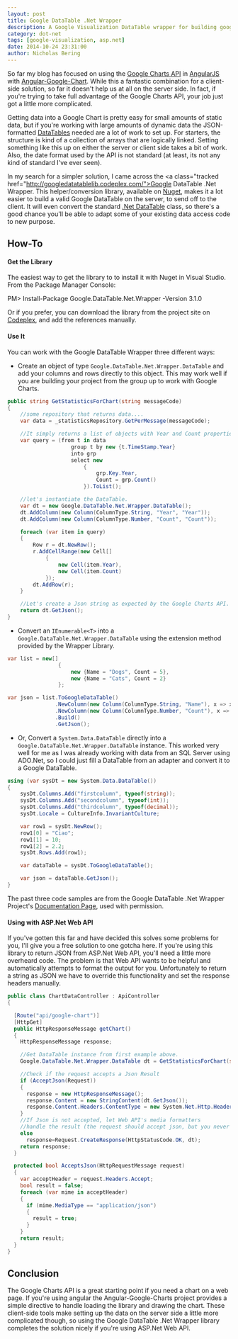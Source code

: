 ```yaml
---
layout: post
title: Google DataTable .Net Wrapper
description: A Google Visualization DataTable wrapper for building google chart objects from the server.  A great time saver for preparing data to be displayed client-side with the Google Charts API, from an Asp.Net MVC or Web API back-end.
category: dot-net
tags: [google-visualization, asp.net]
date: 2014-10-24 23:31:00
author: Nicholas Bering
---
```


So far my blog has focused on using the <a class="tracked" href="https://developers.google.com/chart/">Google Charts API</a> in <a class="tracked" href="https://angularjs.org/">AngularJS</a> with <a class="tracked" href="https://github.com/angular-google-chart/angular-google-chart/">Angular-Google-Chart</a>.  While this a fantastic combination for a client-side solution, so far it doesn't help us at all on the server side.  In fact, if you're trying to take full advantage of the Google Charts API, your job just got a little more complicated.

Getting data into a Google Chart is pretty easy for small amounts of static data, but if you're working with large amounts of dynamic data the JSON-formatted <a class="tracked" href="https://developers.google.com/chart/interactive/docs/datatables_dataviews">DataTables</a> needed are a lot of work to set up.  For starters, the structure is kind of a collection of arrays that are logically linked.  Setting something like this up on either the server or client side takes a bit of work.  Also, the date format used by the API is not standard (at least, its not any kind of standard I've ever seen).

In my search for a simpler solution, I came across the <a class="tracked href="http://googledatatablelib.codeplex.com/">Google DataTable .Net Wrapper</a>.  This helper/conversion library, available on <a class="tracked" href="https://www.nuget.org/packages/Google.DataTable.Net.Wrapper/">Nuget</a>, makes it a lot easier to build a valid Google DataTable on the server, to send off to the client.  It will even convert the standard <a class="tracked" href="http://msdn.microsoft.com/en-us/library/system.data.datatable(v=vs.110).aspx">.Net DataTable</a> class, so there's a good chance you'll be able to adapt some of your existing data access code to new purpose.

## How-To

#### Get the Library

The easiest way to get the library to to install it with Nuget in Visual Studio.  From the Package Manager Console:

<div class="nuget-console-command">PM> Install-Package Google.DataTable.Net.Wrapper -Version 3.1.0</div>

Or if you prefer, you can download the library from the project site on <a class="tracked" href="http://googledatatablelib.codeplex.com/">Codeplex</a>, and add the references manually.
#### Use It

You can work with the Google DataTable Wrapper three different ways:

* Create an object of type `Google.DataTable.Net.Wrapper.DataTable` and add your columns and rows directly to this object.  This may work well if you are building your project from the group up to work with Google Charts.

```csharp
public string GetStatisticsForChart(string messageCode)
{
    //some repository that returns data....
    var data = _statisticsRepository.GetPerMessage(messageCode);

    //It simply returns a list of objects with Year and Count properties.
    var query = (from t in data
                    group t by new {t.TimeStamp.Year}
                    into grp
                    select new
                        {
                            grp.Key.Year,
                            Count = grp.Count()
                        }).ToList();

    //let's instantiate the DataTable.
    var dt = new Google.DataTable.Net.Wrapper.DataTable();
    dt.AddColumn(new Column(ColumnType.String, "Year", "Year"));
    dt.AddColumn(new Column(ColumnType.Number, "Count", "Count"));

    foreach (var item in query)
    {
        Row r = dt.NewRow();
        r.AddCellRange(new Cell[]
            {
                new Cell(item.Year),
                new Cell(item.Count)
            });
        dt.AddRow(r);
    }

    //Let's create a Json string as expected by the Google Charts API.
    return dt.GetJson();
}
```

* Convert an `IEnumerable<T>` into a `Google.DataTable.Net.Wrapper.DataTable` using the extension method provided by the Wrapper Library.

```csharp
var list = new[]
                {
                    new {Name = "Dogs", Count = 5},
                    new {Name = "Cats", Count = 2}
                };

var json = list.ToGoogleDataTable()
               .NewColumn(new Column(ColumnType.String, "Name"), x => x.Name)
               .NewColumn(new Column(ColumnType.Number, "Count"), x => x.Count)
               .Build()
               .GetJson();
```

* Or, Convert a `System.Data.DataTable` directly into a `Google.DataTable.Net.Wrapper.DataTable` instance.  This worked very well for me as I was already working with data from an SQL Server using ADO.Net, so I could just fill a DataTable from an adapter and convert it to a Google DataTable.

```csharp
using (var sysDt = new System.Data.DataTable())
{
    sysDt.Columns.Add("firstcolumn", typeof(string));
    sysDt.Columns.Add("secondcolumn", typeof(int));
    sysDt.Columns.Add("thirdcolumn", typeof(decimal));
    sysDt.Locale = CultureInfo.InvariantCulture;

    var row1 = sysDt.NewRow();
    row1[0] = "Ciao";
    row1[1] = 10;
    row1[2] = 2.2;
    sysDt.Rows.Add(row1);

    var dataTable = sysDt.ToGoogleDataTable();

    var json = dataTable.GetJson();
}
```

The past three code samples are from the Google DataTable .Net Wrapper Project's <a class="tracked" href="http://googledatatablelib.codeplex.com/documentation">Documentation Page</a>, used with permission.

#### Using with ASP.Net Web API

If you've gotten this far and have decided this solves some problems for you, I'll give you a free solution to one gotcha here.  If you're using this library to return JSON from ASP.Net Web API, you'll need a little more overheard code.  The problem is that Web API wants to be helpful and automatically attempts to format the output for you.  Unfortunately to return a string as JSON we have to override this functionality and set the response headers manually.

```csharp
public class ChartDataController : ApiController
{

  [Route("api/google-chart")]
  [HttpGet]
  public HttpResponseMessage getChart()
  {
    HttpResponseMessage response;

    //Get DataTable instance from first example above.
    Google.DataTable.Net.Wrapper.DataTable dt = GetStatisticsForChart(string messageCode);

    //Check if the request accepts a Json Result
    if (AcceptJson(Request))
    {
      response = new HttpResponseMessage();
      response.Content = new StringContent(dt.GetJson());
      response.Content.Headers.ContentType = new System.Net.Http.Headers.MediaTypeHeaderValue("application/json");
    }
    //If Json is not accepted, let Web API's media formatters
    //handle the result (the request should accept json, but you never know...)
    else
      response=Request.CreateResponse(HttpStatusCode.OK, dt);
    return response;
  }

  protected bool AcceptsJson(HttpRequestMessage request)
  {
    var acceptHeader = request.Headers.Accept;
    bool result = false;
    foreach (var mime in acceptHeader)
    {
      if (mime.MediaType == "application/json")
      {
        result = true;
      }
    }
    return result;
  }
}
```

## Conclusion

The Google Charts API is a great starting point if you need a chart on a web page.  If you're using angular the Angular-Google-Charts project provides a simple directive to handle loading the library and drawing the chart.  These client-side tools make setting up the data on the server side a little more complicated though, so using the Google DataTable .Net Wrapper library completes the solution nicely if you're using ASP.Net Web API.
